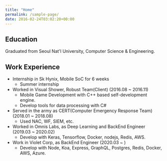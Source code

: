 ```yaml
---
title: "Home"
permalink: /sample-page/
date: 2016-02-24T03:02:20+00:00
---
```


## Education
Graduated from Seoul Nat'l University, Computer Science & Engineering. <br/>

## Work Experience
- Internship in Sk Hynix, Mobile SoC for 6 weeks
  - Summer internship
- Worked in Visual Shower, Robust Team(Client) (2016.08 ~ 2016.11) 
  - Mobile Game Development with C++ based self-development engine.
  - Develop tools for data processing with C#
- Served in the army as CERT(Computer Emergency Response Team) (2018.01 ~ 2018.08)
  - Used NAC, WF, SIEM, etc.
- Worked in Omnis Labs, as Deep Learning and BackEnd Engineer (2019.03 ~ 2020.02)
  - Develop with Keras, Tensorflow, Docker, nodejs, Redis, AWS.
- Work in Violet Corp, as BackEnd Engineer (2020.03 ~ )
  - Develop with Node, Koa, Express, GraphQL, Postgres, Redis, Docker, AWS, Azure.
